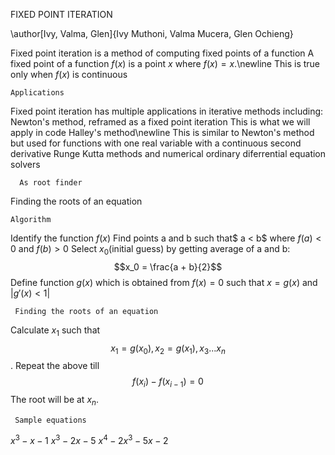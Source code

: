 FIXED POINT ITERATION

\author[Ivy, Valma, Glen]{Ivy Muthoni, Valma Mucera, Glen Ochieng}

Fixed point iteration is a method of computing fixed points of a function
A fixed point of a function $f(x)$ is a point $x$ where $f(x) = x$.\newline
This is true only when $f(x)$ is continuous


    Applications
 Fixed point iteration has multiple applications in iterative methods including:
 Newton's method, reframed as a fixed point iteration
 This is what we will apply in code
 Halley's method\newline
 This is similar to Newton's method but used for functions with one real variable with a continuous second derivative
 Runge Kutta methods and numerical ordinary diferrential equation solvers
       
      As root finder
Finding the roots of an equation

    Algorithm
    
   Identify the function $f(x)$
        Find points a and b such that$ a < b$ where $f(a)<0$ and $f(b)>0$
        Select $x_0$(initial guess) by getting average of a and b: $$x_0 = \frac{a + b}{2}$$
        Define function $g(x)$ which is obtained from $f(x) = 0$ such that $x = g(x)$ and
        $\left\lvert g\prime(x)  < 1\right\rvert$
  

     Finding the roots of an equation
   
  Calculate $x_1$ such that $$x_1 = g(x_0) , x_2 = g(x_1), x_3 ... x_n$$.
  Repeat the above till$$f(x_i) - f(x_{i-1}) = 0$$
  The root will be at $x_n$.
  
     Sample equations
  
   $x^3 - x - 1$
   $x^3-2x-5$
   $x^4-2x^3-5x-2$
    
   

